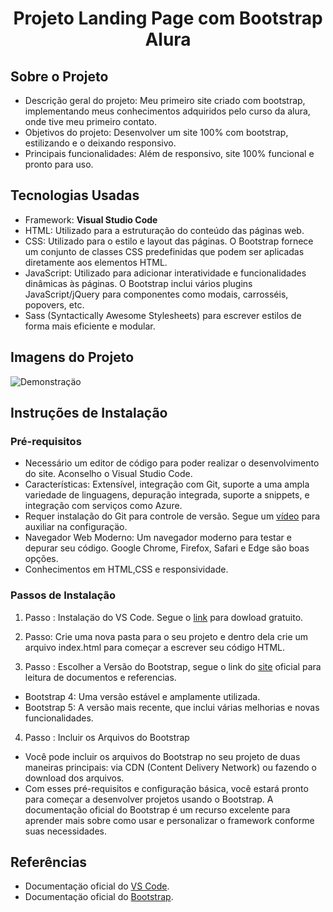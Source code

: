<h1 align="center">Projeto Landing Page com Bootstrap Alura</h1> 

## Sobre o Projeto
- Descrição geral do projeto: Meu primeiro site criado com bootstrap, implementando meus conhecimentos adquiridos pelo curso da alura, onde tive meu primeiro contato.
- Objetivos do projeto: Desenvolver um site 100% com bootstrap, estilizando e o deixando responsivo.
- Principais funcionalidades: Além de responsivo, site 100% funcional e pronto para uso.

## Tecnologias Usadas
- Framework: **Visual Studio Code**
- HTML: Utilizado para a estruturação do conteúdo das páginas web.
- CSS: Utilizado para o estilo e layout das páginas. O Bootstrap fornece um conjunto de classes CSS predefinidas que podem ser aplicadas diretamente aos elementos HTML.
- JavaScript: Utilizado para adicionar interatividade e funcionalidades dinâmicas às páginas. O Bootstrap inclui vários plugins JavaScript/jQuery para componentes como modais, carrosséis, popovers, etc.
- Sass (Syntactically Awesome Stylesheets) para escrever estilos de forma mais eficiente e modular.

## Imagens do Projeto
![Demonstraçäo](https://github.com/LucasCordeiro-dev/ProjetoLandingPageBootstrapAlura/blob/main/Meteora.gif)

## Instruções de Instalação
### Pré-requisitos
- Necessário um editor de código para poder realizar o desenvolvimento do site. Aconselho o Visual Studio Code.
- Características: Extensível, integração com Git, suporte a uma ampla variedade de linguagens, depuração integrada, suporte a snippets, e integração com serviços como Azure.
- Requer instalação do Git para controle de versão. Segue um [vídeo](https://www.jetersonlordano.com.br/git-e-github/como-instalar-e-configurar-o-git-no-vscode) para auxiliar na configuraçäo.
- Navegador Web Moderno: Um navegador moderno para testar e depurar seu código. Google Chrome, Firefox, Safari e Edge são boas opções.
- Conhecimentos em HTML,CSS e responsividade.

### Passos de Instalação
1. Passo : Instalaçäo do VS Code. Segue o [link](https://code.visualstudio.com/download) para dowload gratuito.
   
2. Passo: Crie uma nova pasta para o seu projeto e dentro dela crie um arquivo index.html para começar a escrever seu código HTML.
   
3. Passo : Escolher a Versão do Bootstrap, segue o link do [site](https://getbootstrap.com/) oficial para leitura de documentos e referencias.
- Bootstrap 4: Uma versão estável e amplamente utilizada.
- Bootstrap 5: A versão mais recente, que inclui várias melhorias e novas funcionalidades.
  
4. Passo : Incluir os Arquivos do Bootstrap
- Você pode incluir os arquivos do Bootstrap no seu projeto de duas maneiras principais: via CDN (Content Delivery Network) ou fazendo o download dos arquivos.
- Com esses pré-requisitos e configuração básica, você estará pronto para começar a desenvolver projetos usando o Bootstrap. A documentação oficial do Bootstrap é um recurso excelente para aprender mais sobre como usar e personalizar o framework conforme suas necessidades.

## Referências
-  Documentaçäo oficial do [VS Code](https://code.visualstudio.com/learn).
-  Documentaçäo oficial do [Bootstrap](https://getbootstrap.com/).

